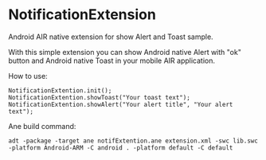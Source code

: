 NotificationExtension
=====================

Android AIR native extension for show Alert and Toast sample.

With this simple extension you can show Android native Alert with "ok" button and Android native Toast in your mobile AIR application.

How to use:

	NotificationExtention.init();
	NotificationExtention.showToast("Your toast text");
	NotificationExtention.showAlert("Your alert title", "Your alert text");
	
	
Ane build command:

	adt -package -target ane notifExtention.ane extension.xml -swc lib.swc -platform Android-ARM -C android . -platform default -C default
